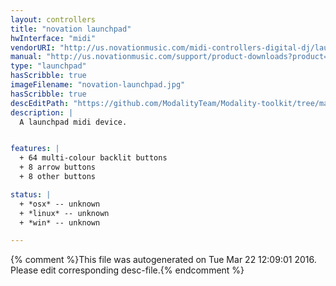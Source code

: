```yaml
---
layout: controllers
title: "novation launchpad"
hwInterface: "midi"
vendorURI: "http://us.novationmusic.com/midi-controllers-digital-dj/launchpad"
manual: "http://us.novationmusic.com/support/product-downloads?product=Launchpad"
type: "launchpad"
hasScribble: true
imageFilename: "novation-launchpad.jpg"
hasScribble: true
descEditPath: "https://github.com/ModalityTeam/Modality-toolkit/tree/master/Modality/MKtlDescriptions//novation-launchpad.desc.scd"
description: |
  A launchpad midi device.


features: |
  + 64 multi-colour backlit buttons
  + 8 arrow buttons
  + 8 other buttons

status: |
  + *osx* -- unknown
  + *linux* -- unknown
  + *win* -- unknown

---
```

{% comment %}This file was autogenerated on Tue Mar 22 12:09:01 2016. Please edit corresponding desc-file.{% endcomment %}